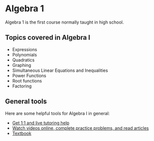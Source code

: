 # Algebra 1

Algebra 1 is the first course normally taught in high school.

## Topics covered in Algebra I

* Expressions
* Polynomials
* Quadratics
* Graphing
* Simultaneous Linear Equations and Inequalities
* Power Functions
* Root functions
* Factoring

## General tools

Here are some helpful tools for Algebra I in general:

* [Get 1:1 and live tutoring help][schoolhouse]
* [Watch videos online, complete practice problems, and read articles][khanacademy]
* [Textbook][openstax]

[schoolhouse]: https://schoolhouse.world/course/algebra
[khanacademy]: https://www.khanacademy.org/math/algebra
[openstax]: https://openstax.org/details/books/elementary-algebra-2e

